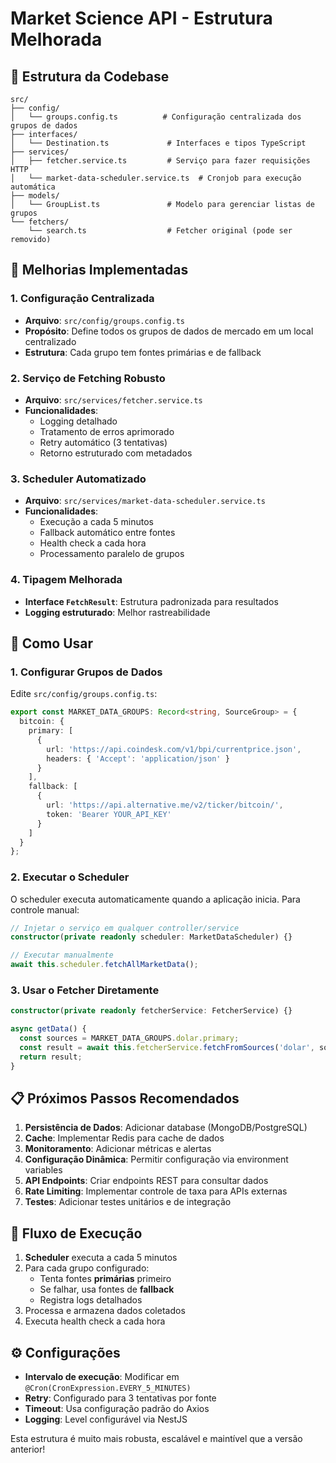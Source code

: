 # Market Science API - Estrutura Melhorada

## 📁 Estrutura da Codebase

```
src/
├── config/
│   └── groups.config.ts          # Configuração centralizada dos grupos de dados
├── interfaces/
│   └── Destination.ts             # Interfaces e tipos TypeScript
├── services/
│   ├── fetcher.service.ts         # Serviço para fazer requisições HTTP
│   └── market-data-scheduler.service.ts  # Cronjob para execução automática
├── models/
│   └── GroupList.ts               # Modelo para gerenciar listas de grupos
└── fetchers/
    └── search.ts                  # Fetcher original (pode ser removido)
```

## 🔧 Melhorias Implementadas

### 1. **Configuração Centralizada**
- **Arquivo**: `src/config/groups.config.ts`
- **Propósito**: Define todos os grupos de dados de mercado em um local centralizado
- **Estrutura**: Cada grupo tem fontes primárias e de fallback

### 2. **Serviço de Fetching Robusto**
- **Arquivo**: `src/services/fetcher.service.ts`
- **Funcionalidades**:
  - Logging detalhado
  - Tratamento de erros aprimorado
  - Retry automático (3 tentativas)
  - Retorno estruturado com metadados

### 3. **Scheduler Automatizado**
- **Arquivo**: `src/services/market-data-scheduler.service.ts`
- **Funcionalidades**:
  - Execução a cada 5 minutos
  - Fallback automático entre fontes
  - Health check a cada hora
  - Processamento paralelo de grupos

### 4. **Tipagem Melhorada**
- **Interface `FetchResult`**: Estrutura padronizada para resultados
- **Logging estruturado**: Melhor rastreabilidade

## 🚀 Como Usar

### 1. Configurar Grupos de Dados
Edite `src/config/groups.config.ts`:

```typescript
export const MARKET_DATA_GROUPS: Record<string, SourceGroup> = {
  bitcoin: {
    primary: [
      {
        url: 'https://api.coindesk.com/v1/bpi/currentprice.json',
        headers: { 'Accept': 'application/json' }
      }
    ],
    fallback: [
      {
        url: 'https://api.alternative.me/v2/ticker/bitcoin/',
        token: 'Bearer YOUR_API_KEY'
      }
    ]
  }
};
```

### 2. Executar o Scheduler
O scheduler executa automaticamente quando a aplicação inicia. Para controle manual:

```typescript
// Injetar o serviço em qualquer controller/service
constructor(private readonly scheduler: MarketDataScheduler) {}

// Executar manualmente
await this.scheduler.fetchAllMarketData();
```

### 3. Usar o Fetcher Diretamente
```typescript
constructor(private readonly fetcherService: FetcherService) {}

async getData() {
  const sources = MARKET_DATA_GROUPS.dolar.primary;
  const result = await this.fetcherService.fetchFromSources('dolar', sources);
  return result;
}
```

## 📋 Próximos Passos Recomendados

1. **Persistência de Dados**: Adicionar database (MongoDB/PostgreSQL)
2. **Cache**: Implementar Redis para cache de dados
3. **Monitoramento**: Adicionar métricas e alertas
4. **Configuração Dinâmica**: Permitir configuração via environment variables
5. **API Endpoints**: Criar endpoints REST para consultar dados
6. **Rate Limiting**: Implementar controle de taxa para APIs externas
7. **Testes**: Adicionar testes unitários e de integração

## 🔄 Fluxo de Execução

1. **Scheduler** executa a cada 5 minutos
2. Para cada grupo configurado:
   - Tenta fontes **primárias** primeiro
   - Se falhar, usa fontes de **fallback**
   - Registra logs detalhados
3. Processa e armazena dados coletados
4. Executa health check a cada hora

## ⚙️ Configurações

- **Intervalo de execução**: Modificar em `@Cron(CronExpression.EVERY_5_MINUTES)`
- **Retry**: Configurado para 3 tentativas por fonte
- **Timeout**: Usa configuração padrão do Axios
- **Logging**: Level configurável via NestJS

Esta estrutura é muito mais robusta, escalável e maintível que a versão anterior!
